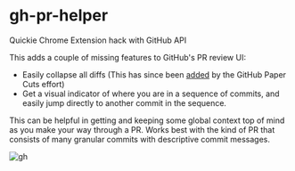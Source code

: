 # gh-pr-helper

Quickie Chrome Extension hack with GitHub API

This adds a couple of missing features to GitHub's PR review UI:

- Easily collapse all diffs (This has since been [added](https://github.blog/changelog/2018-08-17-collapse-all-diffs-in-a-pull-request-at-once/) by the GitHub Paper Cuts effort)
- Get a visual indicator of where you are in a sequence of commits, and easily jump directly to another commit in the sequence.

This can be helpful in getting and keeping some global context top of mind as you make your way through a PR. Works best with the kind of PR that consists of many granular commits with descriptive commit messages.

![gh](https://user-images.githubusercontent.com/140521/52420568-4cacef00-2ac0-11e9-8312-5b5d751f8ae7.gif)

